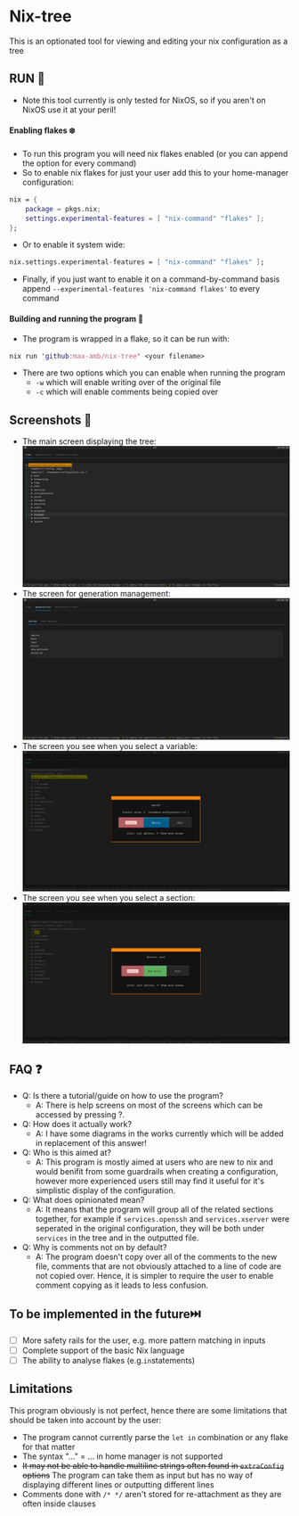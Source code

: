 # Nix-tree
This is an optionated tool for viewing and editing your nix configuration as a tree

## RUN 🏃
* Note this tool currently is only tested for NixOS, so if you aren't on NixOS use it at your peril!

#### Enabling flakes ❄️
* To run this program you will need nix flakes enabled (or you can append the option for every command)
* So to enable nix flakes for just your user add this to your home-manager configuration:
```nix
nix = {
    package = pkgs.nix;
    settings.experimental-features = [ "nix-command" "flakes" ];
};
```
* Or to enable it system wide:
```nix
nix.settings.experimental-features = [ "nix-command" "flakes" ];
```
* Finally, if you just want to enable it on a command-by-command basis append `--experimental-features 'nix-command flakes'` to every command

#### Building and running the program 👷
* The program is wrapped in a flake, so it can be run with:
```nix
nix run 'github:max-amb/nix-tree' <your filename>
```
* There are two options which you can enable when running the program
    * `-w` which will enable writing over of the original file
    * `-c` which will enable comments being copied over

## Screenshots 📸
* The main screen displaying the tree:
![Tree screen](./screenshots/main_screen.png)
* The screen for generation management:
![Generation management screen](./screenshots/generations_screen.png)
* The screen you see when you select a variable:
![Variable screen](./screenshots/variable_screen.png)
* The screen you see when you select a section:
![Section screen](./screenshots/section_screen.png)

## FAQ ❓
* Q: Is there a tutorial/guide on how to use the program?
    * A: There is help screens on most of the screens which can be accessed by pressing ?.
* Q: How does it actually work?
    * A: I have some diagrams in the works currently which will be added in replacement of this answer!
* Q: Who is this aimed at?
    * A: This program is mostly aimed at users who are new to nix and would benifit from some guardrails when creating a configuration,
    however more experienced users still may find it useful for it's simplistic display of the configuration.
* Q: What does opinionated mean?
    * A: It means that the program will group all of the related sections together, for example if `services.openssh` and `services.xserver`
    were seperated in the original configuration, they will be both under `services` in the tree and in the outputted file.
* Q: Why is comments not on by default?
    * A: The program doesn't copy over all of the comments to the new file, comments that are not obviously attached to a line of code are not
    copied over. Hence, it is simpler to require the user to enable comment copying as it leads to less confusion.

## To be implemented in the future⏭️
- [ ] More safety rails for the user, e.g. more pattern matching in inputs
- [ ] Complete support of the basic Nix language
- [ ] The ability to analyse flakes (e.g.`in`statements)

## Limitations
This program obviously is not perfect, hence there are some limitations that should be taken into account by the user:
* The program cannot currently parse the `let in` combination or any flake for that matter
* The syntax "..." = ... in home manager is not supported
* ~~It may not be able to handle multiline strings often found in `extraConfig` options~~ The program can take them as input but has no way of displaying different lines or outputting different lines
* Comments done with `/* */` aren't stored for re-attachment as they are often inside clauses
